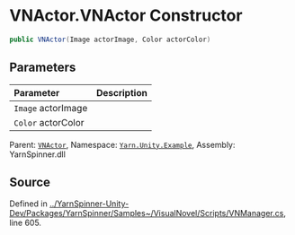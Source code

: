 # VNActor.VNActor Constructor


```csharp
public VNActor(Image actorImage, Color actorColor)
```

## Parameters
|Parameter|Description|
|:---|:---|
|`Image` actorImage||
|`Color` actorColor||


<div class="class-metadata">

Parent: [`VNActor`](/api/csharp/yarn.unity.example/vnactor.md), Namespace: [`Yarn.Unity.Example`](/api/csharp/yarn.unity.example/README.md), Assembly: YarnSpinner.dll
</div>

## Source
Defined in [../YarnSpinner-Unity-Dev/Packages/YarnSpinner/Samples~/VisualNovel/Scripts/VNManager.cs](https://github.com/YarnSpinnerTool/YarnSpinner-Unity//blob/develop/Samples~/VisualNovel/Scripts/VNManager.cs#L605), line 605.
